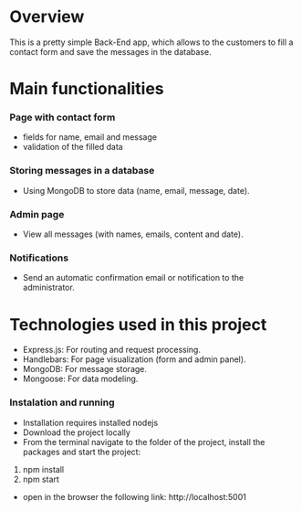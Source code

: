 # Overview

This is a pretty simple Back-End app, which allows to the customers to fill a contact form and save the messages in the database.

# Main functionalities

### Page with contact form

-   fields for name, email and message
-   validation of the filled data

### Storing messages in a database

-   Using MongoDB to store data (name, email, message, date).

### Admin page

-   View all messages (with names, emails, content and date).

### Notifications

-   Send an automatic confirmation email or notification to the administrator.

# Technologies used in this project

-   Express.js: For routing and request processing.
-   Handlebars: For page visualization (form and admin panel).
-   MongoDB: For message storage.
-   Mongoose: For data modeling.

### Instalation and running

- Installation requires installed nodejs
- Download the project locally
- From the terminal navigate to the folder of the project, install the packages and start the project:

1) npm install
2) npm start

- open in the browser the following link: http://localhost:5001

  
